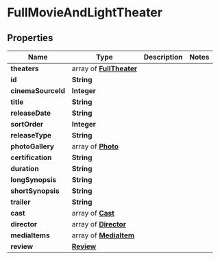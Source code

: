 # FullMovieAndLightTheater

## Properties

| Name               | Type                                       | Description | Notes |
| ------------------ | ------------------------------------------ | ----------- | ----- |
| **theaters**       | array of [**FullTheater**](FullTheater.md) |
| **id**             | **String**                                 |
| **cinemaSourceId** | **Integer**                                |
| **title**          | **String**                                 |
| **releaseDate**    | **String**                                 |
| **sortOrder**      | **Integer**                                |
| **releaseType**    | **String**                                 |
| **photoGallery**   | array of [**Photo**](Photo.md)             |
| **certification**  | **String**                                 |
| **duration**       | **String**                                 |
| **longSynopsis**   | **String**                                 |
| **shortSynopsis**  | **String**                                 |
| **trailer**        | **String**                                 |
| **cast**           | array of [**Cast**](Cast.md)               |
| **director**       | array of [**Director**](Director.md)       |
| **mediaItems**     | array of [**MediaItem**](MediaItem.md)     |
| **review**         | [**Review**](Review.md)                    |
